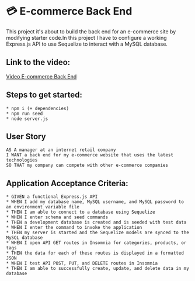 # :credit_card: E-commerce Back End 
This project it's about to build the back end for an e-commerce site by modifying starter code.In this project I have to configure a working Express.js API to use Sequelize to interact with a MySQL database.
## Link to the video:
[Video E-commerce Back End ](https://drive.google.com/file/d/1otbIktnHvWaz0iCET86oFdcSFiXMAwJv/view)

## Steps to get started:
```
* npm i (+ dependencies)
* npm run seed
* node server.js
```
## User Story
```
AS A manager at an internet retail company
I WANT a back end for my e-commerce website that uses the latest technologies
SO THAT my company can compete with other e-commerce companies
```
## Application Acceptance Criteria:
```
* GIVEN a functional Express.js API
* WHEN I add my database name, MySQL username, and MySQL password to an environment variable file
* THEN I am able to connect to a database using Sequelize
* WHEN I enter schema and seed commands
* THEN a development database is created and is seeded with test data
* WHEN I enter the command to invoke the application
* THEN my server is started and the Sequelize models are synced to the MySQL database
* WHEN I open API GET routes in Insomnia for categories, products, or tags
* THEN the data for each of these routes is displayed in a formatted JSON
* WHEN I test API POST, PUT, and DELETE routes in Insomnia
* THEN I am able to successfully create, update, and delete data in my database
```

